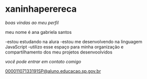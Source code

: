 # xaninhaperereca

*boas vindas ao meu perfil*

meu nome é ana gabriela santos

-estou estudando na alura
-estou me desenvolvendo na linguagem JavaScript
-utilizo esse espaço para minha organização e compartilhamento dos meu projetos desenvoolvidos

*você pode entrar em contato comigo*

00001107133191SP@aluno.educacao.sp.gov.br
